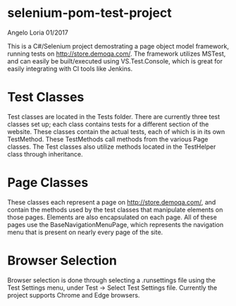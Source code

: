 # selenium-pom-test-project
Angelo Loria 01/2017

This is a C#/Selenium project demostrating a page object model framework, running tests on http://store.demoqa.com/. The framework utilizes MSTest, and can easily be built/executed using VS.Test.Console, which is great for easily integrating with CI tools like Jenkins.

# Test Classes
Test classes are located in the Tests folder. There are currently three test classes set up; each class contains tests for a different section of the website. These classes contain the actual tests, each of which is in its own TestMethod. These TestMethods call methods from the various Page classes. The Test classes also utilize methods located in the TestHelper class through inheritance. 

# Page Classes
These classes each represent a page on http://store.demoqa.com/, and contain the methods used by the test classes that manipulate elements on those pages. Elements are also encapsulated on each page. All of these pages use the BaseNavigationMenuPage, which represents the navigation menu that is present on nearly every page of the site. 

# Browser Selection
Browser selection is done through selecting a .runsettings file using the Test Settings menu, under Test -> Select Test Settings file. Currently the project supports Chrome and Edge browsers. 
